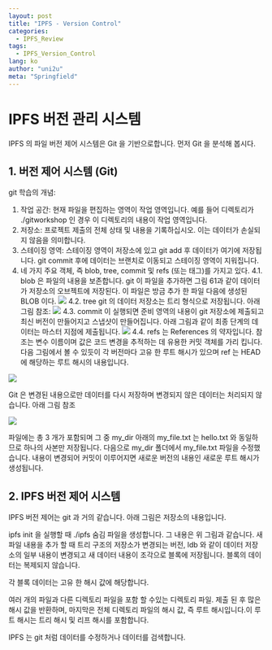 ```yaml
---
layout: post
title: "IPFS - Version Control"
categories:
  - IPFS_Review
tags:
  - IPFS_Version_Control
lang: ko
author: "uni2u"
meta: "Springfield"
---
```


# IPFS 버전 관리 시스템

IPFS 의 파일 버전 제어 시스템은 Git 을 기반으로합니다. 먼저 Git 을 분석해 봅시다.

## 1. 버전 제어 시스템 (Git)

git 학습의 개념:

1. 작업 공간: 현재 파일을 편집하는 영역이 작업 영역입니다. 예를 들어 디렉토리가 ./gitworkshop 인 경우 이 디렉토리의 내용이 작업 영역입니다.
2. 저장소: 프로젝트 제출의 전체 상태 및 내용을 기록하십시오. 이는 데이터가 손실되지 않음을 의미합니다.
3. 스테이징 영역: 스테이징 영역이 저장소에 있고 git add 후 데이터가 여기에 저장됩니다. git commit 후에 데이터는 브랜치로 이동되고 스테이징 영역이 지워집니다.
4. 네 가지 주요 객체, 즉 blob, tree, commit 및 refs (또는 태그)를 가지고 있다.
4.1. blob 은 파일의 내용을 보존합니다. git 이 파일을 추가하면 그림 61과 같이 데이터가 저장소의 오브젝트에 저장된다. 이 파일은 방금 추가 한 파일 다음에 생성된 BLOB 이다.
![](https://pocket-image-cache.com/direct?url=http%3A%2F%2Fimage.chaindesk.cn%2FIPFS%25E4%25B8%2580%25E9%2597%25AE%25E4%25B8%2580%25E7%25AD%259414.1.jpg%2Fmark&resize=w1408)
4.2. tree git 의 데이터 저장소는 트리 형식으로 저장됩니다. 아래 그림 참조:
![](https://git-scm.com/book/en/v2/images/data-model-1.png)
4.3. commit 이 실행되면 준비 영역의 내용이 git 저장소에 제출되고 최신 버전이 만들어지고 스냅샷이 만들어집니다. 아래 그림과 같이 최종 단계의 데이터는 마스터 지점에 제출됩니다.
![](https://cdn-images-1.medium.com/max/1600/1*lWD5aMyx3FVX69i6UH13CA.png)
4.4. refs 는 References 의 약자입니다. 참조는 변수 이름이며 값은 코드 변경을 추적하는 데 유용한 커밋 객체를 가리 킵니다. 다음 그림에서 볼 수 있듯이 각 버전마다 고유 한 루트 해시가 있으며 ref 는 HEAD 에 해당하는 루트 해시의 내용입니다.

![](https://git-scm.com/book/en/v2/images/data-model-4.png)

Git 은 변경된 내용으로만 데이터를 다시 저장하며 변경되지 않은 데이터는 처리되지 않습니다. 아래 그림 참조

![](https://whatdoesthequantsay.com/assets/images/ipfs_objects_versioned_filesystem.png)

파일에는 총 3 개가 포함되며 그 중 my_dir 아래의 my_file.txt 는 hello.txt 와 동일하므로 하나의 사본만 저장됩니다. 다음으로 my_dir 폴더에서 my_file.txt 파일을 수정했습니다. 내용이 변경되어 커밋이 이루어지면 새로운 버전의 내용인 새로운 루트 해시가 생성됩니다.

## 2. IPFS 버전 제어 시스템

IPFS 버전 제어는 git 과 거의 같습니다. 아래 그림은 저장소의 내용입니다.

ipfs init 을 실행할 때 ./ipfs 숨김 파일을 생성합니다. 그 내용은 위 그림과 같습니다. 새 파일 내용을 추가 할 때 트리 구조의 저장소가 변경되는 버전, ldb 와 같이 데이터 저장소의 일부 내용이 변경되고 새 데이터 내용이 조각으로 블록에 저장됩니다. 블록의 데이터는 복제되지 않습니다.

각 블록 데이터는 고유 한 해시 값에 해당합니다.

여러 개의 파일과 다른 디렉토리 파일을 포함 할 수있는 디렉토리 파일. 제출 된 후 많은 해시 값을 반환하며, 마지막은 전체 디렉토리 파일의 해시 값, 즉 루트 해시입니다.이 루트 해시는 트리 해시 및 리프 해시를 포함합니다.

IPFS 는 git 처럼 데이터를 수정하거나 데이터를 검색합니다.
